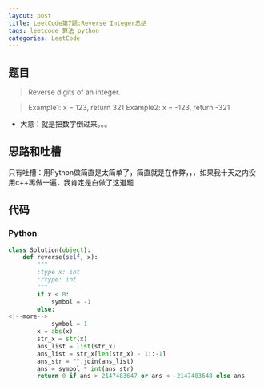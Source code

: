 ```yaml
---
layout: post
title: LeetCode第7题:Reverse Integer总结
tags: leetcode 算法 python
categories: LeetCode
---
```


## 题目
> Reverse digits of an integer.

>Example1: x = 123, return 321
Example2: x = -123, return -321

* 大意：就是把数字倒过来。。。

## 思路和吐槽
只有吐槽：用Python做简直是太简单了，简直就是在作弊，，，如果我十天之内没用c++再做一遍，我肯定是白做了这道题

## 代码
### Python
~~~python
class Solution(object):
    def reverse(self, x):
        """
        :type x: int
        :rtype: int
        """
        if x < 0:
            symbol = -1
        else:
<!--more-->
            symbol = 1
        x = abs(x)
        str_x = str(x)
        ans_list = list(str_x)
        ans_list = str_x[len(str_x) - 1::-1]
        ans_str = "".join(ans_list)
        ans = symbol * int(ans_str)
        return 0 if ans > 2147483647 or ans < -2147483648 else ans
~~~
